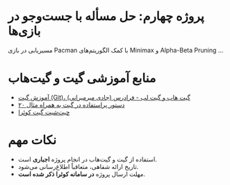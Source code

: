 # پروژه چهارم: حل مسأله با جست‌وجو در بازی‌ها
مسیریابی در بازی Pacman با کمک الگوریتم‌های Minimax و Alpha-Beta Pruning ...

# منابع آموزشی گیت و گیت‌هاب
- [آموزش گیت (Git)، گیت هاب و گیت لب - فرادرس (جادی میرمیرانی)](https://faradars.org/courses/fvgit9609-git-github-gitlab)
- [۲۰ دستور پراستفاده در گیت به همراه مثال](https://dzone.com/articles/top-20-git-commands-with-examples)
- [چیت‌شیت گیت کوئرا](https://quera.org/college/cheatsheet/git)

# نکات مهم
- استفاده از گیت و گیت‌هاب در انجام پروژه **اجباری** است.
- تاریخ ارائه شفاهی، متعاقباً اطلاع‌رسانی می‌شود.
- مهلت ارسال پروژه **در سامانه کوئرا ذکر شده است**.
